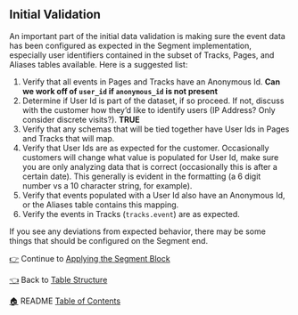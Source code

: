 ## Initial Validation

An important part of the initial data validation is making sure the event data has been configured as expected in the Segment implementation, especially user identifiers contained in the subset of Tracks, Pages, and Aliases tables available. Here is a suggested list:

1. Verify that all events in Pages and Tracks have an Anonymous Id. **Can we work off of `user_id` if `anonymous_id` is not present**
1. Determine if User Id is part of the dataset, if so proceed. If not, discuss with the customer how they’d like to identify users (IP Address? Only consider discrete visits?). **TRUE**
1. Verify that any schemas that will be tied together have User Ids in Pages and Tracks that will map.
1. Verify that User Ids are as expected for the customer. Occasionally customers will change what value is populated for User Id, make sure you are only analyzing data that is correct (occasionally this is after a certain date). This generally is evident in the formatting (a 6 digit number vs a 10 character string, for example).
1. Verify that events populated with a User Id also have an Anonymous Id, or the Aliases table contains this mapping.
1. Verify the events in Tracks (`tracks.event`) are as expected.

If you see any deviations from expected behavior, there may be some things that should be configured on the Segment end.

[:point_right:](_5_applying_the_segment_block.md) Continue to [Applying the Segment Block](_5_applying_the_segment_block.md)

[:point_left:](_3_table_structure.md) Back to [Table Structure](_3_table_structure.md)

[:house:](README.md) README [Table of Contents](README.md)
